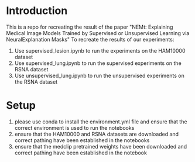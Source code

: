 # Introduction
This is a repo for recreating the result of the paper 
"NEMt: Explaining Medical Image Models Trained by Supervised or Unsupervised Learning via NeuralExplanation Masks"
To recreate the results of our experiments:
1. Use supervised_lesion.ipynb to run the experiments on the HAM10000 dataset
2. Use supervised_lung.ipynb to run the supervised experiments on the RSNA dataset
3. Use unsupervised_lung.ipynb to run the unsupervised experiments on the RSNA dataset 

# Setup
1. please use conda to install the  environment.yml file and ensure that the correct environment is used to run the notebooks
2. ensure that the HAM10000 and RSNA datasets are downloaded and correct pathing have been established in the notebooks
3. ensure that the medclip pretrained weights have been downloaded and correct pathing have been established in the notebook


